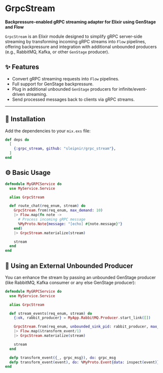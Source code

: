 # GrpcStream

**Backpressure-enabled gRPC streaming adapter for Elixir using GenStage and Flow**

`GrpcStream` is an Elixir module designed to simplify gRPC server-side streaming by transforming incoming gRPC streams into `Flow` pipelines, offering backpressure and integration with additional unbounded producers (e.g., RabbitMQ, Kafka, or other `GenStage` producer).

## ✨ Features

- Convert gRPC streaming requests into `Flow` pipelines.
- Full support for GenStage backpressure.
- Plug in additional unbounded `GenStage` producers for infinite/event-driven streaming.
- Send processed messages back to clients via gRPC streams.

---


## 🚀 Installation

Add the dependencies to your `mix.exs` file:

```elixir
def deps do
  [
    {:grpc_stream, github: "sleipnir/grpc_stream"},
  ]
end
```

## ⚙️ Basic Usage

```elixir
defmodule MyGRPCService do
  use MyService.Service

  alias GrpcStream

  def route_chat(req_enum, stream) do
    GrpcStream.from(req_enum, max_demand: 10)
    |> Flow.map(fn note ->
      # Process incoming gRPC message
      %MyProto.Note{message: "[echo] #{note.message}"}
    end)
    |> GrpcStream.materialize(stream)

    stream
  end
end
``` 

## 🔁 Using an External Unbounded Producer

You can enhance the stream by passing an unbounded GenStage producer (like RabbitMQ, Kafka consumer or any else GenStage producer):

```elixir
defmodule MyGRPCService do
  use MyService.Service

  alias GrpcStream

  def stream_events(req_enum, stream) do
    {:ok, rabbit_producer} = MyApp.RabbitMQ.Producer.start_link([])

    GrpcStream.from(req_enum, unbounded_sink_pid: rabbit_producer, max_demand: 10)
    |> Flow.map(&transform_event/1)
    |> GrpcStream.materialize(stream)

    stream
  end

  defp transform_event({_, grpc_msg}), do: grpc_msg
  defp transform_event(event), do: %MyProto.Event{data: inspect(event)}
end
```